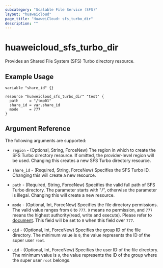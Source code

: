 ```yaml
---
subcategory: "Scalable File Service (SFS)"
layout: "huaweicloud"
page_title: "HuaweiCloud: sfs_turbo_dir"
description: ""
---
```


# huaweicloud_sfs_turbo_dir

Provides an Shared File System (SFS) Turbo directory resource.

## Example Usage

```hcl
variable "share_id" {}

resource "huaweicloud_sfs_turbo_dir" "test" {
  path     = "/tmp01"
  share_id = var.share_id
  mode     = 777
}
```

## Argument Reference

The following arguments are supported:

* `region` - (Optional, String, ForceNew) The region in which to create the SFS Turbo directory resource. If omitted, the
  provider-level region will be used. Changing this creates a new SFS Turbo directory resource.

* `share_id` - (Required, String, ForceNew) Specifies the SFS Turbo ID. Changing this will create a new resource.

* `path` - (Required, String, ForceNew) Specifies the valid full path of SFS Turbo directory. The parameter
  starts with "/", otherwise the parameter is illegal. Changing this will create a new resource.

* `mode` - (Optional, Int, ForceNew) Specifies the file directory permissions. The valid value ranges from `0` to `777`.
  `0` means no permission, and `777` means the highest authority(read, write and execute). Please refer
  to [document](https://en.wikipedia.org/wiki/Chmod#Numerical_permissions). This field will be set to `0` when
  this field over `777`.

* `gid` - (Optional, Int, ForceNew) Specifies the group ID of the file directory. The minimum value is `0`,
  the value represents the ID of the super user `root`.

* `uid` - (Optional, Int, ForceNew) Specifies the user ID of the file directory. The minimum value is `0`,
  the value represents the ID of the group where the super user `root` belongs.
